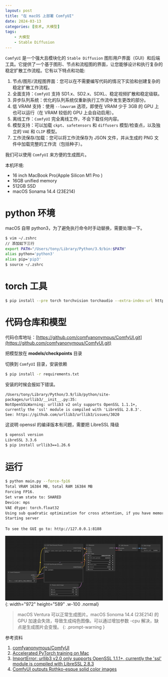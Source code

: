 ```yaml
---
layout: post
title: "在 macOS 上部署 ComfyUI"
date: 2024-03-13
categories: [技术, 大模型]
tags: 
    - 大模型
    - Stable Diffusion
---
```


`ComfyUI` 是一个强大且模块化的 `Stable Diffusion` 图形用户界面（GUI）和后端工具。它提供了一个基于图形、节点和流程图的界面，让您能够设计和执行复杂的稳定扩散工作流程。它有以下特点和功能:
1. 节点/图形/流程图界面：您可以在不需要编写代码的情况下实验和创建复杂的稳定扩散工作流程。
2. 全面支持：`ComfyUI` 支持 SD1.x、SD2.x、SDXL、稳定视频扩散和稳定级联。
3. 异步队列系统：优化的队列系统仅重新执行工作流中发生更改的部分。
4. 低 VRAM 支持：使用 `--lowvram` 选项，即使在 VRAM 少于 3GB 的 GPU 上也可以运行（在 VRAM 较低的 GPU 上会自动启用）。
5. 离线工作：`ComfyUI` 完全离线工作，不会下载任何内容。
6. 模型支持：可以加载 `ckpt`、`safetensors` 和 `diffusers` 模型/检查点，以及独立的 `VAE` 和 `CLIP` 模型。
7. 工作流保存/加载：您可以将工作流保存为 JSON 文件，并从生成的 PNG 文件中加载完整的工作流（包括种子）。

我们可以使用 `ComfyUI` 来方便的生成图片。

本机环境:
- 16 inch MacBook Pro(Apple Silicon M1 Pro )
- 16GB unified memory
- 512GB SSD
- macOS Sonama 14.4 (23E214)

# python 环境
macOS 自带 python3，为了避免执行命令时手动替换，需要处理一下。
```bash
$ vim ~/.zshrc
// 添加如下三行
export PATH="/Users/tony/Library/Python/3.9/bin:$PATH"
alias python='python3'
alias pip='pip3'
$ source ~/.zshrc
```

# torch 工具
```bash
$ pip install --pre torch torchvision torchaudio --extra-index-url https://download.pytorch.org/whl/nightly/cpu
```

# 代码仓库和模型
代码仓库地址：[https://github.com/comfyanonymous/ComfyUI.git](https://github.com/comfyanonymous/ComfyUI.git)

把模型放在 **models/checkpoints** 目录

切换到 `ComfyUI` 目录，安装依赖

```bash
$ pip install -r requirements.txt
```

安装的时候会报如下错误。
```
/Users/tony/Library/Python/3.9/lib/python/site-packages/urllib3/__init__.py:35: 
NotOpenSSLWarning: urllib3 v2 only supports OpenSSL 1.1.1+, 
currently the 'ssl' module is compiled with 'LibreSSL 2.8.3'. 
See: https://github.com/urllib3/urllib3/issues/3020
```

这说明 openssl 的编译版本有问题，需要把 LibreSSL 降级
```bash
$ openssl version
LibreSSL 3.3.6
$ pip install urllib3==1.26.6
```

# 运行
```bash
$ python main.py --force-fp16
Total VRAM 16384 MB, total RAM 16384 MB
Forcing FP16.
Set vram state to: SHARED
Device: mps
VAE dtype: torch.float32
Using sub quadratic optimization for cross attention, if you have memory or speed issues try using: --use-split-cross-attention
Starting server

To see the GUI go to: http://127.0.0.1:8188
```
![ComfyUI](/assets/img/post/post-2024-03-13/comfyUI.png){: width="972" height="589" .w-100 .normal}

> macOS Ventura 可以正常生成图片。macOS Sonoma 14.4 (23E214) 的 GPU 加速会失效，导致生成纯色图像。可以通过增加参数 -cpu 解决，缺点是生成图片会变慢。
{: .prompt-warning }


参考资料
1. [comfyanonymous/ComfyUI](https://github.com/comfyanonymous/ComfyUI.git)
2. [Accelerated PyTorch training on Mac](https://developer.apple.com/metal/pytorch/)
3. [ImportError: urllib3 v2.0 only supports OpenSSL 1.1.1+, currently the 'ssl' module is compiled with LibreSSL 2.8.3](https://stackoverflow.com/questions/76187256/importerror-urllib3-v2-0-only-supports-openssl-1-1-1-currently-the-ssl-modu)
4. [ComfyUI outputs Rothko-esque solid color images](https://github.com/comfyanonymous/ComfyUI/issues/2992)